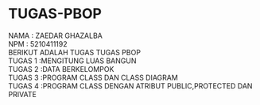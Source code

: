 # TUGAS-PBOP
NAMA : ZAEDAR GHAZALBA <br/>
NPM : 5210411192 <br/>
BERIKUT ADALAH TUGAS TUGAS PBOP <br/>
TUGAS 1 :MENGITUNG LUAS BANGUN <br/>
TUGAS 2 :DATA BERKELOMPOK <br/>
TUGAS 3 :PROGRAM CLASS DAN CLASS DIAGRAM <br/>
TUGAS 4 :PROGRAM CLASS DENGAN ATRIBUT PUBLIC,PROTECTED DAN PRIVATE <br/>
